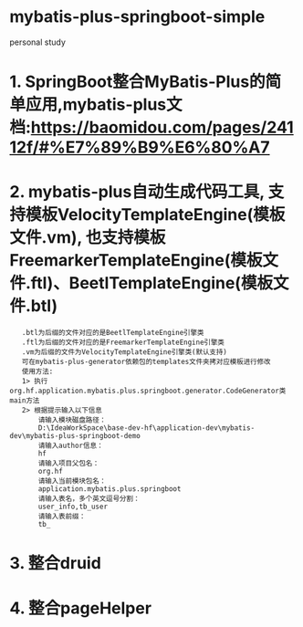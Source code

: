 # mybatis-plus-springboot-simple
personal study

# 1. SpringBoot整合MyBatis-Plus的简单应用,mybatis-plus文档:https://baomidou.com/pages/24112f/#%E7%89%B9%E6%80%A7
# 2. mybatis-plus自动生成代码工具, 支持模板VelocityTemplateEngine(模板文件.vm), 也支持模板FreemarkerTemplateEngine(模板文件.ftl)、BeetlTemplateEngine(模板文件.btl)
       .btl为后缀的文件对应的是BeetlTemplateEngine引擎类
       .ftl为后缀的文件对应的是FreemarkerTemplateEngine引擎类
       .vm为后缀的文件为VelocityTemplateEngine引擎类(默认支持)
       可在mybatis-plus-generator依赖包的templates文件夹拷对应模板进行修改
       使用方法:
       1> 执行org.hf.application.mybatis.plus.springboot.generator.CodeGenerator类main方法
       2> 根据提示输入以下信息
           请输入模块磁盘路径：
           D:\IdeaWorkSpace\base-dev-hf\application-dev\mybatis-dev\mybatis-plus-springboot-demo
           请输入author信息：
           hf
           请输入项目父包名：
           org.hf
           请输入当前模块包名：
           application.mybatis.plus.springboot
           请输入表名，多个英文逗号分割：
           user_info,tb_user
           请输入表前缀：
           tb_
# 3. 整合druid
# 4. 整合pageHelper